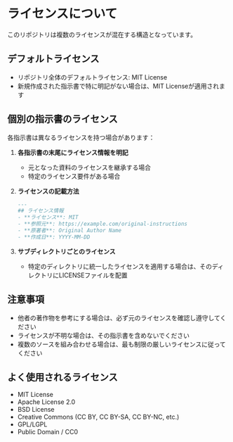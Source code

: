 # ライセンスについて

このリポジトリは複数のライセンスが混在する構造となっています。

## デフォルトライセンス
- リポジトリ全体のデフォルトライセンス: MIT License
- 新規作成された指示書で特に明記がない場合は、MIT Licenseが適用されます

## 個別の指示書のライセンス
各指示書は異なるライセンスを持つ場合があります：

1. **各指示書の末尾にライセンス情報を明記**
   - 元となった資料のライセンスを継承する場合
   - 特定のライセンス要件がある場合

2. **ライセンスの記載方法**
   ```markdown
   ---
   ## ライセンス情報
   - **ライセンス**: MIT
   - **参照元**: https://example.com/original-instructions
   - **原著者**: Original Author Name
   - **作成日**: YYYY-MM-DD
   ```

3. **サブディレクトリごとのライセンス**
   - 特定のディレクトリに統一したライセンスを適用する場合は、そのディレクトリにLICENSEファイルを配置

## 注意事項
- 他者の著作物を参考にする場合は、必ず元のライセンスを確認し遵守してください
- ライセンスが不明な場合は、その指示書を含めないでください
- 複数のソースを組み合わせる場合は、最も制限の厳しいライセンスに従ってください

## よく使用されるライセンス
- MIT License
- Apache License 2.0
- BSD License
- Creative Commons (CC BY, CC BY-SA, CC BY-NC, etc.)
- GPL/LGPL
- Public Domain / CC0